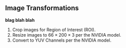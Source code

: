 ## Image Transformations
__blag blah blah__

1. Crop images for Region of Interest (ROI).
2. Resize images to $66 \times 200 \times 3$ per the NVIDIA model.
3. Convert to YUV Channels per the NVIDIA model.